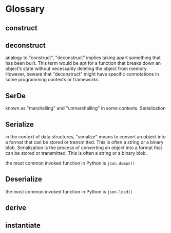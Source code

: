 # Glossary

## construct

## deconstruct

analogy to "construct", "deconstruct" implies taking apart something that has
been built. This term would be apt for a function that breaks down an object’s
state without necessarily deleting the object from memory. However, beware that
"deconstruct" might have specific connotations in some programming contexts or
frameworks.

## SerDe

known as "marshalling" and "unmarshalling" in some contexts. Serialization

## Serialize

in the context of data structures, "serialize" means to convert an object into a
format that can be stored or transmitted. This is often a string or a binary
blob. Serialization is the process of converting an object into a format that
can be stored or transmitted. This is often a string or a binary blob.

the most common invoked function in Python is `json.dumps()`

## Deserialize

the most common invoked function in Python is `json.load()`

## derive

## instantiate
